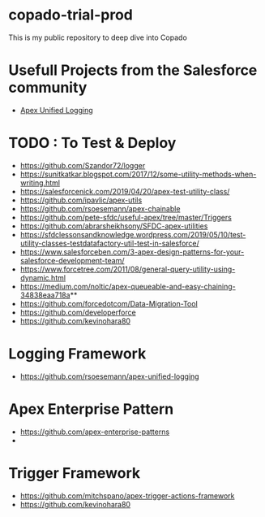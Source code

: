 # copado-trial-prod
This is my public repository to deep dive into Copado

# Usefull Projects from the Salesforce community
- [Apex Unified Logging](https://github.com/rsoesemann/apex-unified-logging)


# TODO : To Test & Deploy
- https://github.com/Szandor72/logger
- https://sunitkatkar.blogspot.com/2017/12/some-utility-methods-when-writing.html
- https://salesforcenick.com/2019/04/20/apex-test-utility-class/
- https://github.com/ipavlic/apex-utils
- https://github.com/rsoesemann/apex-chainable
- https://github.com/pete-sfdc/useful-apex/tree/master/Triggers
- https://github.com/abrarsheikhsony/SFDC-apex-utilities
- https://sfdclessonsandknowledge.wordpress.com/2019/05/10/test-utility-classes-testdatafactory-util-test-in-salesforce/
- https://www.salesforceben.com/3-apex-design-patterns-for-your-salesforce-development-team/
- https://www.forcetree.com/2011/08/general-query-utility-using-dynamic.html
- https://medium.com/noltic/apex-queueable-and-easy-chaining-34838eaa718a**
- https://github.com/forcedotcom/Data-Migration-Tool
- https://github.com/developerforce
- https://github.com/kevinohara80

# Logging Framework
- https://github.com/rsoesemann/apex-unified-logging

# Apex Enterprise Pattern
- https://github.com/apex-enterprise-patterns
- 
# Trigger Framework
- https://github.com/mitchspano/apex-trigger-actions-framework
- https://github.com/kevinohara80
